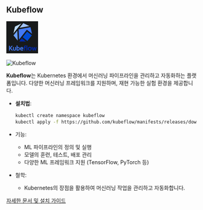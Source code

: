 ## Kubeflow

![alt text](image.png)

![Kubeflow](https://img.shields.io/badge/Kubeflow-005571?style=for-the-badge&logo=kubernetes&logoColor=white)


**Kubeflow**는 Kubernetes 환경에서 머신러닝 파이프라인을 관리하고 자동화하는 플랫폼입니다. 다양한 머신러닝 프레임워크를 지원하며, 재현 가능한 실험 환경을 제공합니다.

- **설치법**:
  ```sh
  kubectl create namespace kubeflow
  kubectl apply -f https://github.com/kubeflow/manifests/releases/download/v1.8.0/kubeflow.yaml
- 기능:
    - ML 파이프라인의 정의 및 실행
    - 모델의 훈련, 테스트, 배포 관리
    - 다양한 ML 프레임워크 지원 (TensorFlow, PyTorch 등)

- 철학:
    - Kubernetes의 장점을 활용하여 머신러닝 작업을 관리하고 자동화합니다.


[자세한 문서 및 설치 가이드](https://www.kubeflow.org/)